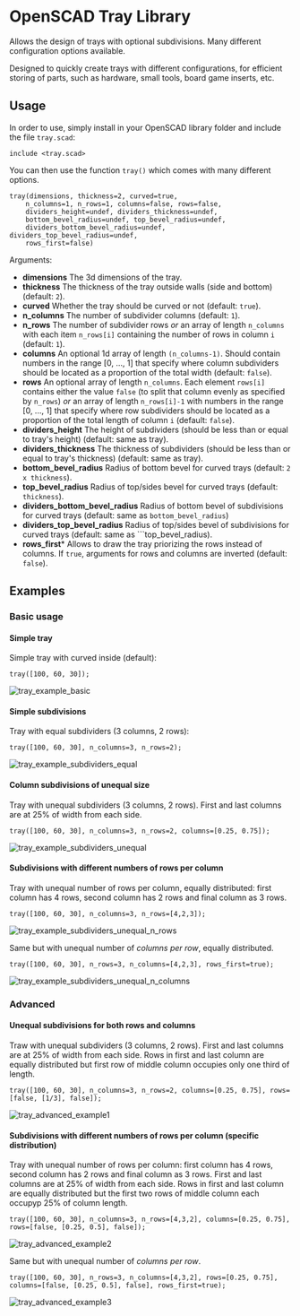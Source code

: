 # OpenSCAD Tray Library

Allows the design of trays with optional subdivisions. Many different configuration options available.

Designed to quickly create trays with different configurations, for efficient storing of parts, such as hardware, small tools, board game inserts, etc.

## Usage

In order to use, simply install in your OpenSCAD library folder and include the file ```tray.scad```:

```openscad
include <tray.scad>
```

You can then use the function ```tray()``` which comes with many different options.

```openscad
tray(dimensions, thickness=2, curved=true,
    n_columns=1, n_rows=1, columns=false, rows=false,
    dividers_height=undef, dividers_thickness=undef,
    bottom_bevel_radius=undef, top_bevel_radius=undef,
    dividers_bottom_bevel_radius=undef, dividers_top_bevel_radius=undef,
    rows_first=false)
```

Arguments:
* **dimensions** The 3d dimensions of the tray.
* **thickness** The thickness of the tray outside walls (side and bottom) (default: ```2```).
* **curved** Whether the tray should be curved or not (default: ```true```).
* **n_columns** The number of subdivider columns (default: ```1```).
* **n_rows** The number of subdivider rows *or* an array of length ```n_columns``` with each item ```n_rows[i]``` containing the number of rows in column ```i``` (default: ```1```).
* **columns** An optional 1d array of length ```(n_columns-1)```. Should contain numbers in the range [0, ..., 1] that specify where column subdividers should be located as a proportion of the total width (default: ```false```).
* **rows** An optional array of length ```n_columns```. Each element ```rows[i]``` contains either the value ```false``` (to split that column evenly as specified by ```n_rows```) *or* an array of length ```n_rows[i]-1``` with numbers in the range [0, ..., 1] that specify where row subdividers should be located as a proportion of the total length of column ```i``` (default: ```false```).
* **dividers_height** The height of subdividers (should be less than or equal to tray's height) (default: same as tray).
* **dividers_thickness** The thickness of subdividers (should be less than or equal to tray's thickness) (default: same as tray).
* **bottom_bevel_radius** Radius of bottom bevel for curved trays (default: ```2 x thickness```).
* **top_bevel_radius** Radius of top/sides bevel for curved trays (default: ```thickness```).
* **dividers_bottom_bevel_radius** Radius of bottom bevel of subdivisions for curved trays (default: same as ```bottom_bevel_radius```)
* **dividers_top_bevel_radius** Radius of top/sides bevel of subdivisions for curved trays (default: same as ```top_bevel_radius).
* **rows_first*** Allows to draw the tray priorizing the rows instead of columns. If ```true```, arguments for rows and columns are inverted (default: ```false```).


## Examples

### Basic usage

#### Simple tray

Simple tray with curved inside (default):

```openscad
tray([100, 60, 30]);
```
![tray_example_basic](https://user-images.githubusercontent.com/791244/151715318-17cfad2f-fbd2-43f9-9e35-d561f216f50a.png)

#### Simple subdivisions

Tray with equal subdividers (3 columns, 2 rows):
```openscad
tray([100, 60, 30], n_columns=3, n_rows=2);
```
![tray_example_subdividers_equal](https://user-images.githubusercontent.com/791244/151715323-8862e26d-2bf8-4224-a2ee-1f0582489519.png)

#### Column subdivisions of unequal size

Tray with unequal subdividers (3 columns, 2 rows). First and last columns are at 25% of width from each side.
```openscad
tray([100, 60, 30], n_columns=3, n_rows=2, columns=[0.25, 0.75]);
```
![tray_example_subdividers_unequal](https://user-images.githubusercontent.com/791244/151715333-58a6b24d-582c-48ac-9bda-a060da336190.png)

#### Subdivisions with different numbers of rows per column

Tray with unequal number of rows per column, equally distributed: first column has 4 rows, second column has 2 rows and final column as 3 rows.
```openscad
tray([100, 60, 30], n_columns=3, n_rows=[4,2,3]);
```
![tray_example_subdividers_unequal_n_rows](https://user-images.githubusercontent.com/791244/151715427-ec4976b6-a0dc-4d7f-ad88-d4f3d9f0723e.png)

Same but with unequal number of *columns per row*, equally distributed.
```openscad
tray([100, 60, 30], n_rows=3, n_columns=[4,2,3], rows_first=true);
```
![tray_example_subdividers_unequal_n_columns](https://user-images.githubusercontent.com/791244/151715872-2ad8439a-8d7c-4465-9b81-0d60bcc71f7b.png)

### Advanced

#### Unequal subdivisions for both rows and columns

Traw with unequal subdividers (3 columns, 2 rows). First and last columns are at 25% of width from each side. Rows in first and last column are equally distributed but first row of middle column occupies only one third of length.
```openscad
tray([100, 60, 30], n_columns=3, n_rows=2, columns=[0.25, 0.75], rows=[false, [1/3], false]);
```
![tray_advanced_example1](https://user-images.githubusercontent.com/791244/151715600-0b6faa30-b02a-4b38-a1db-0b92f049dc8b.png)

#### Subdivisions with different numbers of rows per column (specific distribution)

Tray with unequal number of rows per column: first column has 4 rows, second column has 2 rows and final column as 3 rows. First and last columns are at 25% of width from each side. Rows in first and last column are equally distributed but the first two rows of middle column each occupyp 25% of column length.
```openscad
tray([100, 60, 30], n_columns=3, n_rows=[4,3,2], columns=[0.25, 0.75], rows=[false, [0.25, 0.5], false]);
```
![tray_advanced_example2](https://user-images.githubusercontent.com/791244/151715821-8bf5c8da-3543-458f-a0fe-f72d3c410ac2.png)

Same but with unequal number of *columns per row*.
```openscad
tray([100, 60, 30], n_rows=3, n_columns=[4,3,2], rows=[0.25, 0.75], columns=[false, [0.25, 0.5], false], rows_first=true);
```
![tray_advanced_example3](https://user-images.githubusercontent.com/791244/151715975-e99d159d-875f-447a-9a6f-d8190a8cc968.png)
